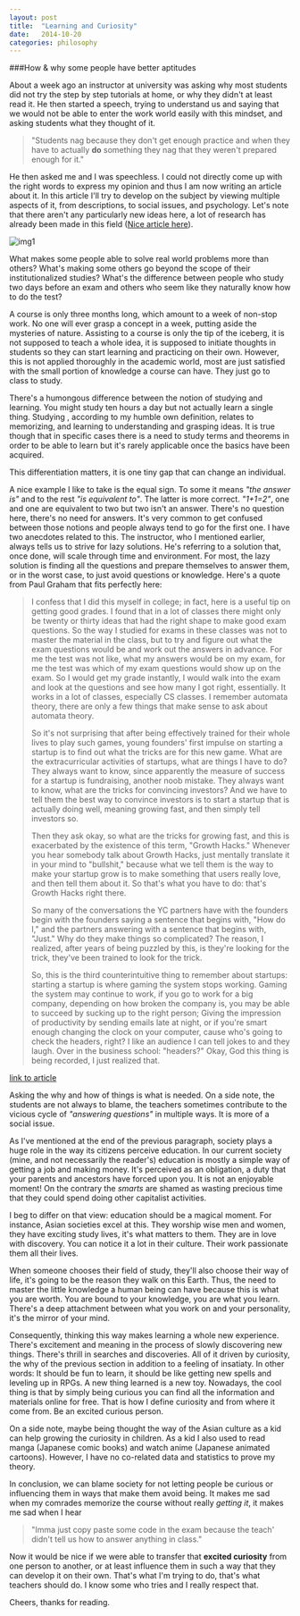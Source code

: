 ```yaml
---
layout: post
title:  "Learning and Curiosity"
date:   2014-10-20
categories: philosophy
---
```


###How  & why some people have better aptitudes


About a week ago an instructor at university was asking why most students did
not try the step by step tutorials at home, or why they didn't at least read
it. He then started a speech, trying to understand us and saying that we would
not be able to enter the work world easily with this mindset, and asking
students what they thought of it.

> "Students nag because they don't get enough
> practice and when they have to actually <strong>do</strong> something they nag that they
> weren't prepared enough for it." 

He then asked me and I was speechless. I could
not directly come up with the right words to express my opinion and thus I am
now writing an article about it. In this article I'll try to develop on the
subject by viewing multiple aspects of it, from descriptions, to social issues,
and psychology. Let's note that there aren't any particularly new ideas here,
a lot of research has already been made in this field
(<a href="http://beta.slashdot.org/story/208067">Nice article here</a>).

![img1](http://pub.iotek.org/p/TEhRIJi.jpg)


What makes some people able to solve real world problems more than others?
What's making some others go beyond the scope of their institutionalized
studies? What's the difference between people who study two days before an
exam and others who seem like they naturally know how to do the test?


A course is only three months long, which amount to a week of non-stop work. No
one will ever grasp a concept in a week, putting aside the mysteries of nature.
Assisting to a course is only the tip of the iceberg, it is not supposed to
teach a whole idea, it is supposed to initiate thoughts in students so they can
start learning and practicing on their own. However, this is not applied
thoroughly in the academic world, most are just satisfied with the small
portion of knowledge a course can have. They just go to class to study.



There's a humongous difference between the notion of studying and learning.
You might study ten hours a day but not actually learn a single thing. Studying
, according to my humble own definition, relates to memorizing, and learning to
understanding and grasping ideas. It is true though that in specific cases
there is a need to study terms and theorems in order to be able to learn but
it's rarely applicable once the basics have been acquired.


This differentiation matters, it is one tiny gap that can change an individual.


A nice example I like to take is the equal sign. To some it means <em>"the answer
is"</em> and to the rest <em>"is equivalent to"</em>. The latter is more correct. <em>"1+1=2"</em>,
one and one are equivalent to two but two isn't an answer. There's no question
here, there's no need for answers. It's very common to get confused between
those notions and people always tend to go for the first one. I have two
anecdotes related to this.
The instructor, who I mentioned earlier, always tells us to strive for lazy
solutions. He's referring to a solution that, once done, will scale through
time and environment. For most, the lazy solution is finding all the questions
and prepare themselves to answer them, or in the worst case, to just avoid
questions or knowledge.
Here's a quote from Paul Graham that fits perfectly here:

>  I confess that I did this myself in college; in fact, here is a useful
>  tip on getting good grades. I found that in a lot of classes there might
>  only be twenty or thirty ideas that had the right shape to make good exam
>  questions. So the way I studied for exams in these classes was not to master
>  the material in the class, but to try and figure out what the exam questions
>  would be and work out the answers in advance. For me the test was not like,
>  what my answers would be on my exam, for me the test was which of my exam
>  questions would show up on the exam. So I would get my grade instantly,
>  I would walk into the exam and look at the questions and see how many I got
>  right, essentially. It works in a lot of classes, especially CS classes. I
>  remember automata theory, there are only a few things that make sense to
>  ask about automata theory.
>  
>  So it's not surprising that after being effectively trained for their
>  whole lives to play such games, young founders' first impulse on starting a
>  startup is to find out what the tricks are for this new game. What are the
>  extracurricular activities of startups, what are things I have to do? They
>  always want to know, since apparently the measure of success for a startup
>  is fundraising, another noob mistake. They always want to know, what are
>  the tricks for convincing investors? And we have to tell them the best way
>  to convince investors is to start a startup that is actually doing well,
>  meaning growing fast, and then simply tell investors so.
>  
>  Then they ask okay, so what are the tricks for growing fast, and this is
>  exacerbated by the existence of this term, "Growth Hacks." Whenever you hear
>  somebody talk about Growth Hacks, just mentally translate it in your mind to
>  "bullshit," because what we tell them is the way to make your startup grow
>  is to make something that users really love, and then tell them about it. So
>  that's what you have to do: that's Growth Hacks right there.
>  
>  So many of the conversations the YC partners have with the founders begin with
>  the founders saying a sentence that begins with, "How do I," and the partners
>  answering with a sentence that begins with, "Just." Why do they make things
>  so complicated? The reason, I realized, after years of being puzzled by this,
>  is they're looking for the trick, they've been trained to look for the trick.
>  
>  So, this is the third counterintuitive thing to remember about startups:
>  starting a startup is where gaming the system stops working. Gaming the
>  system may continue to work, if you go to work for a big company, depending
>  on how broken the company is, you may be able to succeed by sucking up to the
>  right person; Giving the impression of productivity by sending emails late
>  at night, or if you're smart enough changing the clock on your computer,
>  cause who's going to check the headers, right? I like an audience I can
>  tell jokes to and they laugh. Over in the business school: "headers?" Okay,
>  God this thing is being recorded, I just realized that.
>  

[link to article](http://tech.genius.com/Paul-graham-lecture-3-counterintuitive-parts-of-startups-and-how-to-have-ideas-annotated)


Asking the why and how of things is what is needed. On a side note, the 
students are not always to blame, the teachers sometimes contribute to the
vicious cycle of <em>"answering questions"</em> in multiple ways. It is more of a
social issue.


As I've mentioned at the end of the previous paragraph, society plays a huge
role in the way its citizens perceive education. In our current society (mine,
and not necessarily the reader's) education is mostly a simple way of getting a
job and making money. It's perceived as an obligation, a duty that your parents
and ancestors have forced upon you. It is not an enjoyable moment! On the
contrary the <em>smarts</em> are shamed as wasting precious time that they could spend
doing other capitalist activities.


I beg to differ on that view: education should be a magical moment. For
instance, Asian societies excel at this. They worship wise men and women, they
have exciting study lives, it's what matters to them. They are in love with
discovery. You can notice it a lot in their culture. Their work passionate
them all their lives.


When someone chooses their field of study, they'll also choose their way of life, it's
going to be the reason they walk on this Earth. Thus, the need to master the little
knowledge a human being can have because this is what you are worth. You are bound to your
knowledge, you are what you learn. There's a deep attachment between what you
work on and your personality, it's the mirror of your mind.


Consequently, thinking this way makes learning a whole new experience. There's
excitement and meaning in the process of slowly discovering new things. There's
thrill in searches and discoveries. All of it driven by curiosity, the why of
the previous section in addition to a feeling of insatiaty.
In other words: It should be fun to learn, it should be like getting new spells
and leveling up in RPGs. A new thing learned is a new toy.
Nowadays, the cool thing is that by simply being curious you can find all the
information and materials online for free. That is how I define curiosity and
from where it come from. Be an excited curious person.


On a side note, maybe being thought the way of the Asian culture as a kid can
help growing the curiosity in children. As a kid I also used to read manga
(Japanese comic books) and watch anime (Japanese animated cartoons). However,
I have no co-related data and statistics to prove my theory.



In conclusion, we can blame society for not letting people be curious or
influencing them in ways that make them avoid being. It makes me sad when my
comrades memorize the course without really <em>getting it</em>, it makes me sad when
I hear  

> "Imma just copy paste some code in the exam because the teach' didn't tell us
> how to answer anything in class."


Now it would be nice if we were able to transfer that <strong>excited curiosity</strong> from
one person to another, or at least influence them in such a way that they
can develop it on their own. That's what I'm trying to do, that's what teachers
should do. I know some who tries and I really respect that.


Cheers, thanks for reading.

